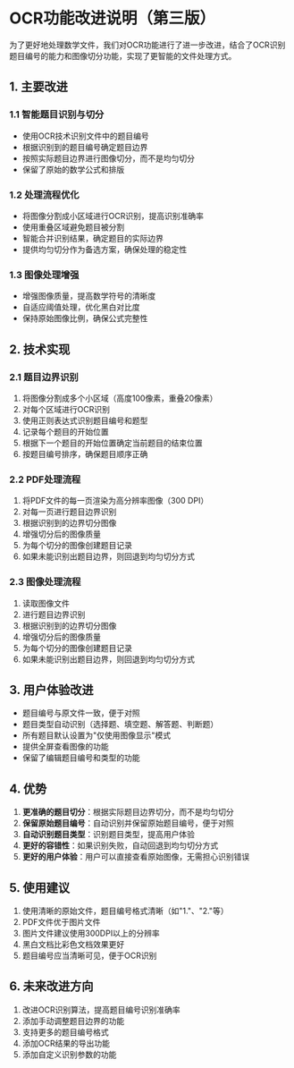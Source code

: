 # OCR功能改进说明（第三版）

为了更好地处理数学文件，我们对OCR功能进行了进一步改进，结合了OCR识别题目编号的能力和图像切分功能，实现了更智能的文件处理方式。

## 1. 主要改进

### 1.1 智能题目识别与切分

- 使用OCR技术识别文件中的题目编号
- 根据识别到的题目编号确定题目边界
- 按照实际题目边界进行图像切分，而不是均匀切分
- 保留了原始的数学公式和排版

### 1.2 处理流程优化

- 将图像分割成小区域进行OCR识别，提高识别准确率
- 使用重叠区域避免题目被分割
- 智能合并识别结果，确定题目的实际边界
- 提供均匀切分作为备选方案，确保处理的稳定性

### 1.3 图像处理增强

- 增强图像质量，提高数学符号的清晰度
- 自适应阈值处理，优化黑白对比度
- 保持原始图像比例，确保公式完整性

## 2. 技术实现

### 2.1 题目边界识别

1. 将图像分割成多个小区域（高度100像素，重叠20像素）
2. 对每个区域进行OCR识别
3. 使用正则表达式识别题目编号和题型
4. 记录每个题目的开始位置
5. 根据下一个题目的开始位置确定当前题目的结束位置
6. 按题目编号排序，确保题目顺序正确

### 2.2 PDF处理流程

1. 将PDF文件的每一页渲染为高分辨率图像（300 DPI）
2. 对每一页进行题目边界识别
3. 根据识别到的边界切分图像
4. 增强切分后的图像质量
5. 为每个切分的图像创建题目记录
6. 如果未能识别出题目边界，则回退到均匀切分方式

### 2.3 图像处理流程

1. 读取图像文件
2. 进行题目边界识别
3. 根据识别到的边界切分图像
4. 增强切分后的图像质量
5. 为每个切分的图像创建题目记录
6. 如果未能识别出题目边界，则回退到均匀切分方式

## 3. 用户体验改进

- 题目编号与原文件一致，便于对照
- 题目类型自动识别（选择题、填空题、解答题、判断题）
- 所有题目默认设置为"仅使用图像显示"模式
- 提供全屏查看图像的功能
- 保留了编辑题目编号和类型的功能

## 4. 优势

1. **更准确的题目切分**：根据实际题目边界切分，而不是均匀切分
2. **保留原始题目编号**：自动识别并保留原始题目编号，便于对照
3. **自动识别题目类型**：识别题目类型，提高用户体验
4. **更好的容错性**：如果识别失败，自动回退到均匀切分方式
5. **更好的用户体验**：用户可以直接查看原始图像，无需担心识别错误

## 5. 使用建议

1. 使用清晰的原始文件，题目编号格式清晰（如"1."、"2."等）
2. PDF文件优于图片文件
3. 图片文件建议使用300DPI以上的分辨率
4. 黑白文档比彩色文档效果更好
5. 题目编号应当清晰可见，便于OCR识别

## 6. 未来改进方向

1. 改进OCR识别算法，提高题目编号识别准确率
2. 添加手动调整题目边界的功能
3. 支持更多的题目编号格式
4. 添加OCR结果的导出功能
5. 添加自定义识别参数的功能 